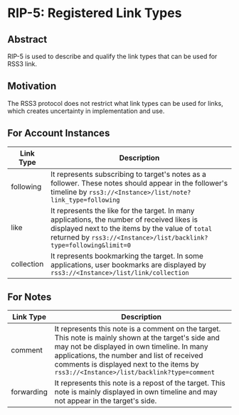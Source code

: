 # RIP-5: Registered Link Types

## Abstract

RIP-5 is used to describe and qualify the link types that can be used for RSS3 link.

## Motivation

The RSS3 protocol does not restrict what link types can be used for links, which creates uncertainty in implementation and use.

## For Account Instances

| Link Type | Description |
| -- | -- |
| following | It represents subscribing to target's notes as a follower. These notes should appear in the follower's timeline by `rss3://<Instance>/list/note?link_type=following` |
| like | It represents the like for the target. In many applications, the number of received likes is displayed next to the items by the value of `total` returned by `rss3://<Instance>/list/backlink?type=following&limit=0` |
| collection | It represents bookmarking the target. In some applications, user bookmarks are displayed by `rss3://<Instance>/list/link/collection` |

## For Notes

| Link Type | Description |
| -- | -- |
| comment | It represents this note is a comment on the target. This note is mainly shown at the target's side and may not be displayed in own timeline. In many applications, the number and list of received comments is displayed next to the items by `rss3://<Instance>/list/backlink?type=comment` |
| forwarding | It represents this note is a repost of the target. This note is mainly displayed in own timeline and may not appear in the target's side. |
